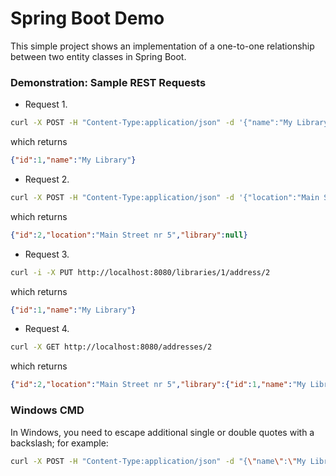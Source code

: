 # Spring Boot Demo

This simple project shows an implementation of a one-to-one relationship between two entity classes in Spring Boot.

### Demonstration: Sample REST Requests
- Request 1. 
```bash
curl -X POST -H "Content-Type:application/json" -d '{"name":"My Library"}' http://localhost:8080/libraries
```
which returns
```json
{"id":1,"name":"My Library"}
```

- Request 2.
```bash
curl -X POST -H "Content-Type:application/json" -d '{"location":"Main Street nr 5"}' http://localhost:8080/addresses
```
which returns 
```json
{"id":2,"location":"Main Street nr 5","library":null}
```

- Request 3.
```bash
curl -i -X PUT http://localhost:8080/libraries/1/address/2
```
which returns
```json
{"id":1,"name":"My Library"}
```

- Request 4.
```bash
curl -X GET http://localhost:8080/addresses/2
```
which returns
```json
{"id":2,"location":"Main Street nr 5","library":{"id":1,"name":"My Library"}}
```
### Windows CMD
In Windows, you need to escape additional single or double quotes with a backslash; for example:
```bash
curl -X POST -H "Content-Type:application/json" -d "{\"name\":\"My Library\"}" http://localhost:8080/libraries
```
